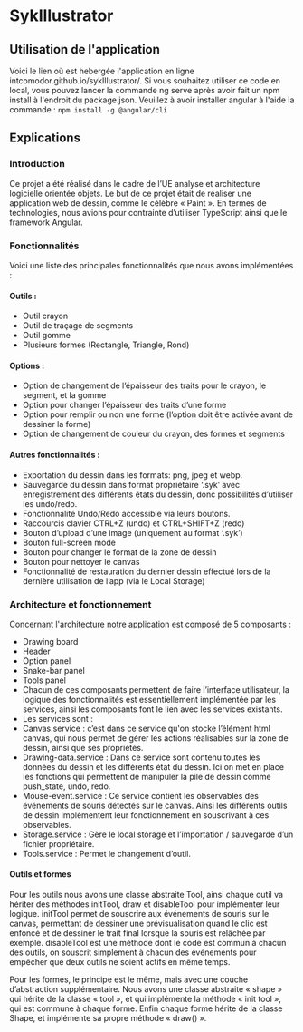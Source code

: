 # SykIllustrator

## Utilisation de l'application
Voici le lien où est hebergée l'application en ligne intcomodor.github.io/sykIllustrator/.
Si vous souhaitez utiliser ce code en local, vous pouvez lancer la commande ng serve après avoir fait un npm install à l'endroit du package.json.
Veuillez à avoir installer angular à l'aide la commande : `npm install -g @angular/cli`


## Explications 

### Introduction
Ce projet a été réalisé dans le cadre de l’UE analyse et architecture logicielle orientée objets. Le but de ce projet était de réaliser une application web de dessin, comme le célèbre « Paint ». En termes de technologies, nous avions pour contrainte d’utiliser TypeScript ainsi que le framework Angular.

### Fonctionnalités
Voici une liste des principales fonctionnalités que nous avons implémentées : 

#### Outils :
- Outil crayon
- Outil de traçage de segments
- Outil gomme
- Plusieurs formes (Rectangle, Triangle, Rond)

#### Options : 
- Option de changement de l’épaisseur des traits pour le crayon, le segment, et la gomme
- Option pour changer l’épaisseur des traits d’une forme
- Option pour remplir ou non une forme (l’option doit être activée avant de dessiner la forme)
- Option de changement de couleur du crayon, des formes et segments 

#### Autres fonctionnalités : 
- Exportation du dessin dans les formats: png, jpeg et webp.
- Sauvegarde du dessin dans format propriétaire ‘.syk’ avec enregistrement des différents états du dessin, donc possibilités d’utiliser les undo/redo.
- Fonctionnalité Undo/Redo accessible via leurs boutons.
- Raccourcis clavier CTRL+Z (undo) et CTRL+SHIFT+Z (redo)
- Bouton d’upload d’une image (uniquement au format ‘.syk’)
- Bouton full-screen mode
- Bouton pour changer le format de la zone de dessin
- Bouton pour nettoyer le canvas
- Fonctionnalité de restauration du dernier dessin effectué lors de la dernière utilisation de l’app (via le Local Storage)

### Architecture et fonctionnement

Concernant l'architecture notre application est composé de 5 composants : 
- Drawing board 
- Header
- Option panel
- Snake-bar panel
- Tools panel
- Chacun de ces composants permettent de faire l’interface utilisateur, la logique des fonctionnalités est essentiellement implémentée par les services, ainsi les composants font le lien avec les services existants.
- Les services sont : 
- Canvas.service : c’est dans ce service qu'on stocke l’élément html canvas, qui nous permet de gérer les actions réalisables sur la zone de dessin, ainsi que ses propriétés.
- Drawing-data.service : Dans ce service sont contenu toutes les données du dessin et les différents état du dessin. Ici on met en place les fonctions qui permettent de manipuler la pile de dessin comme push_state, undo, redo.
- Mouse-event.service : Ce service contient les observables des événements de souris détectés sur le canvas. Ainsi les différents outils de dessin implémentent leur fonctionnement en souscrivant à ces observables.
- Storage.service : Gère le local storage et l’importation / sauvegarde d’un fichier propriétaire. 
- Tools.service : Permet le changement d’outil.

 #### Outils et formes

Pour les outils nous avons une classe abstraite Tool, ainsi chaque outil va hériter des méthodes initTool, draw et disableTool pour implémenter leur logique.
initTool permet de souscrire aux événements de souris sur le canvas, permettant de dessiner une prévisualisation quand le clic est enfoncé et de dessiner le trait final lorsque la souris est relâchée par exemple.
disableTool est une méthode dont le code est commun à chacun des outils, on souscrit simplement à chacun des événements pour empêcher que deux outils ne soient actifs en même temps.

Pour les formes, le principe est le même, mais avec une couche d’abstraction supplémentaire. Nous avons une classe abstraite « shape » qui hérite de la classe « tool », et qui implémente la méthode « init tool », qui est commune à chaque forme. Enfin chaque forme hérite de la classe Shape, et implémente sa propre méthode « draw() ».

